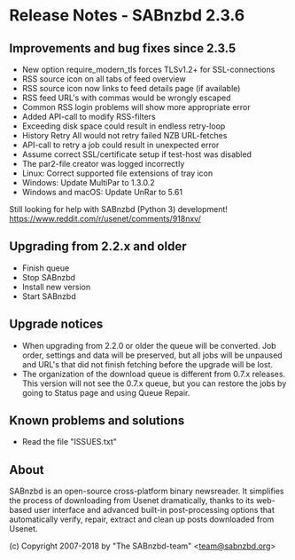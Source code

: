 Release Notes - SABnzbd 2.3.6
=========================================================

## Improvements and bug fixes since 2.3.5
- New option require_modern_tls forces TLSv1.2+ for SSL-connections
- RSS source icon on all tabs of feed overview
- RSS source icon now links to feed details page (if available)
- RSS feed URL's with commas would be wrongly escaped
- Common RSS login problems will show more appropriate error
- Added API-call to modify RSS-filters
- Exceeding disk space could result in endless retry-loop
- History Retry All would not retry failed NZB URL-fetches
- API-call to retry a job could result in unexpected error
- Assume correct SSL/certificate setup if test-host was disabled
- The par2-file creator was logged incorrectly
- Linux: Correct supported file extensions of tray icon
- Windows: Update MultiPar to 1.3.0.2
- Windows and macOS: Update UnRar to 5.61

Still looking for help with SABnzbd (Python 3) development!
https://www.reddit.com/r/usenet/comments/918nxv/

## Upgrading from 2.2.x and older
- Finish queue
- Stop SABnzbd
- Install new version
- Start SABnzbd

## Upgrade notices
- When upgrading from 2.2.0 or older the queue will be converted. Job order,
  settings and data will be preserved, but all jobs will be unpaused and
  URL's that did not finish fetching before the upgrade will be lost.
- The organization of the download queue is different from 0.7.x releases.
  This version will not see the 0.7.x queue, but you can restore the jobs
  by going to Status page and using Queue Repair.

## Known problems and solutions
- Read the file "ISSUES.txt"

## About
  SABnzbd is an open-source cross-platform binary newsreader.
  It simplifies the process of downloading from Usenet dramatically, thanks
  to its web-based user interface and advanced built-in post-processing options
  that automatically verify, repair, extract and clean up posts downloaded
  from Usenet.

  (c) Copyright 2007-2018 by "The SABnzbd-team" \<team@sabnzbd.org\>
